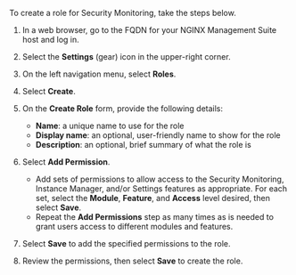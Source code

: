 To create a role for Security Monitoring, take the steps below.

1. In a web browser, go to the FQDN for your NGINX Management Suite host and log in.
1. Select the **Settings** (gear) icon in the upper-right corner.
1. On the left navigation menu, select **Roles**.
1. Select **Create**.
1. On the **Create Role** form, provide the following details:

   - **Name**: a unique name to use for the role
   - **Display name**: an optional, user-friendly name to show for the role
   - **Description**: an optional, brief summary of what the role is

1. Select **Add Permission**.

   - Add sets of permissions to allow access to the Security Monitoring, Instance Manager, and/or Settings features as appropriate. For each set, select the **Module**, **Feature**, and **Access** level desired, then select **Save**.
   - Repeat the **Add Permissions** step as many times as is needed to grant users access to different modules and features.

1. Select **Save** to add the specified permissions to the role.
1. Review the permissions, then select **Save** to create the role.

<!-- Do not remove. Keep this code at the bottom of the include -->
<!-- DOCS-1029 -->